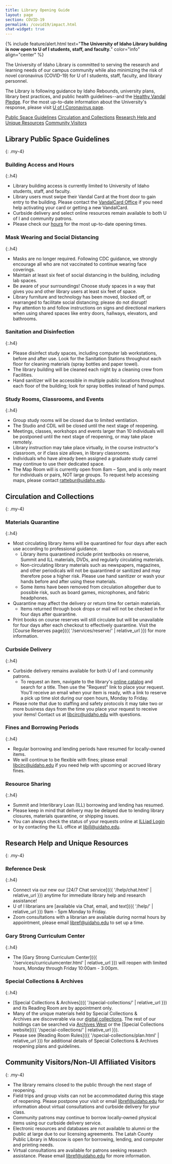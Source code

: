 ```yaml
---
title: Library Opening Guide
layout: page
section: COVID-19
permalink: /covid19/impact.html
chat-widget: true
---
```


{% include feature/alert.html text="<span class='h5'><strong>The University of Idaho Library building is now open to U of I students, staff, and faculty.</strong></span>" color="info" align="center" %}

The University of Idaho Library is committed to serving the research and learning needs of our campus community while also minimizing the risk of novel coronavirus (COVID-19) for U of I students, staff, faculty, and library personnel.

The Library is following guidance by Idaho Rebounds, university plans, library best practices, and public health guidelines--and the [Healthy Vandal Pledge](https://www.uidaho.edu/vandal-health-clinic/coronavirus/healthy-vandal-pledge).
For the most up-to-date information about the University's response, please visit [U of I Coronavirus page](https://www.uidaho.edu/vandal-health-clinic/coronavirus). 

<div class="text-center">
  <a href="#{{ 'Library Public Space Guidelines' | slugify }}" class="btn btn-outline-pride-gold btn-sm my-1">Public Space Guidelines</a>
  <a href="#{{ 'Circulation and Collections' | slugify }}" class="btn btn-outline-pride-gold btn-sm my-1">Circulation and Collections</a>
  <a href="#{{ 'Research Help and Unique Resources' | slugify }}" class="btn btn-outline-pride-gold btn-sm my-1">Research Help and Unique Resources</a>
  <a href="#{{ 'Community VisitorsNon-UI Affiliated Visitors' | slugify }}" class="btn btn-outline-pride-gold btn-sm my-1">Community Visitors</a>
</div>

## Library Public Space Guidelines
{: .my-4}

### Building Access and Hours 
{:.h4}

- Library building access is currently limited to University of Idaho students, staff, and faculty.
- Library users must swipe their Vandal Card at the front door to gain entry to the building. Please contact the [VandalCard Office](https://support.uidaho.edu/TDClient/40/Portal/Requests/ServiceDet?ID=597) if you need help activating your card or getting a new VandalCard.
- Curbside delivery and select online resources remain available to both U of I and community patrons.
- Please check our [hours](/about/hours.html) for the most up-to-date opening times.

### Mask Wearing and Social Distancing
{:.h4}

- Masks are no longer required. Following CDC guidance, we strongly encourage all who are not vaccinated to continue wearing face coverings.
- Maintain at least six feet of social distancing in the building, including lab spaces.
- Be aware of your surroundings! Choose study spaces in a way that gives you and other library users at least six feet of space.
- Library furniture and technology has been moved, blocked off, or rearranged to facilitate social distancing; please do not disrupt!
- Pay attention to and follow instructions on signs and directional markers when using shared spaces like entry doors, hallways, elevators, and bathrooms. 

### Sanitation and Disinfection
{:.h4}

- Please disinfect study spaces, including computer lab workstations, before and after use. Look for the Sanitation Stations throughout each floor for cleaning materials (spray bottles and paper towel).
- The library building will be cleaned each night by a cleaning crew from Facilities.
- Hand sanitizer will be accessible in multiple public locations throughout each floor of the building; look for spray bottles instead of hand pumps.

### Study Rooms, Classrooms, and Events
{:.h4}

- Group study rooms will be closed due to limited ventilation.
- The Studio and CDIL will be closed until the next stage of reopening.
- Meetings, classes, workshops and events larger than 10 individuals will be postponed until the next stage of reopening, or may take place remotely.
- Library instruction may take place virtually, in the course instructor's classroom, or if class size allows, in library classrooms.
- Individuals who have already been assigned a graduate study carrel may continue to use their dedicated space. 
- The Map Room will is currently open from 8am – 5pm, and is only meant for individuals or pairs, NOT large groups. To request help accessing maps, please contact <rattebur@uidaho.edu>. 

## Circulation and Collections
{: .my-4}

### Materials Quarantine
{:.h4}

- Most circulating library items will be quarantined for four days after each use according to professional guidance.
    - Library items quarantined include print textbooks on reserve, Summit and ILL materials, DVDs, and regularly circulating materials.
    - Non-circulating library materials such as newspapers, magazines, and other periodicals will not be quarantined or sanitized and may therefore pose a higher risk. Please use hand sanitizer or wash your hands before and after using these materials.
    - Some items have been removed from circulation altogether due to possible risk, such as board games, microphones, and fabric headphones.
- Quarantine may affect the delivery or return time for certain materials.
    - Items returned through book drops or mail will not be checked in for four days after quarantine.
- Print books on course reserves will still circulate but will be unavailable for four days after each checkout to effectively quarantine. Visit the [Course Reserves page]({{ '/services/reserve/' | relative_url }}) for more information.

### Curbside Delivery
{:.h4}

- Curbside delivery remains available for both U of I and community patrons. 
    - To request an item, navigate to the library's [online catalog](https://alliance-primo.hosted.exlibrisgroup.com/primo-explore/search?tab=default_tab&sortby=rank&vid=UID) and search for a title. Then use the "Request" link to place your request. You'll receive an email when your item is ready, with a link to reserve a pick up time slot during our open hours, Monday to Friday.
- Please note that due to staffing and safety protocols it may take two or more business days from the time you place your request to receive your items! Contact us at [libcirc@uidaho.edu](mailto:libcirc@uidaho.edu) with questions.

### Fines and Borrowing Periods
{:.h4}

- Regular borrowing and lending periods have resumed for locally-owned items.
- We will continue to be flexible with fines; please email [libcirc@uidaho.edu](mailto:libcirc@uidaho.edu) if you need help with upcoming or accrued library fines. 

### Resource Sharing
{:.h4}

- Summit and Interlibrary Loan (ILL) borrowing and lending has resumed.
- Please keep in mind that delivery may be delayed due to lending library closures, materials quarantine, or shipping issues. 
- You can always check the status of your requests online at [ILLiad Login](https://uidaho.idm.oclc.org/login?url=https://uidaho.illiad.oclc.org/illiad/illiad.dll) or by contacting the ILL office at [libill@uidaho.edu](mailto:libill@uidaho.edu). 

## Research Help and Unique Resources 
{: .my-4}

### Reference Desk
{:.h4}

- Connect via our new our [24/7 Chat service]({{ '/help/chat.html' | relative_url }}) anytime for immediate library help and research assistance!
- U of I librarians are [available via Chat, email, and text]({{ '/help/' | relative_url }}) 9am - 5pm Monday to Friday.
- Zoom consultations with a librarian are available during normal hours by appointment, please email <libref@uidaho.edu> to set up a time.

### Gary Strong Curriculum Center
{:.h4} 

- The [Gary Strong Curriculum Center]({{ '/services/curriculumcenter.html' | relative_url }}) will reopen with limited hours, Monday through Friday 10:00am - 3:00pm.

### Special Collections & Archives
{:.h4}

- [Special Collections & Archives]({{ '/special-collections/' | relative_url }}) and its Reading Room are by appointment only.
- Many of the unique materials held by Special Collections & Archives are discoverable via our [digital collections](https://www.lib.uidaho.edu/digital/). The rest of our holdings can be searched via [Archives West](https://archiveswest.orbiscascade.org/) or the [Special Collections website]({{ '/special-collections/' | relative_url }}).  
- Please see [Reading Room Rules]({{ '/special-collections/plan.html' | relative_url }}) for additional details of Special Collections & Archives reopening plans and guidelines.

## Community Visitors/Non-UI Affiliated Visitors
{: .my-4}

- The library remains closed to the public through the next stage of reopening.
- Field trips and group visits can not be accommodated during this stage of reopening. Please postpone your visit or email [libref@uidaho.edu](mailto:libref@uidaho.edu) for information about virtual consultations and curbside delivery for your class.
- Community patrons may continue to borrow locally-owned physical items using our curbside delivery service.
- Electronic resources and databases are not available to alumni or the public at large due to our licensing agreements. The Latah County Public Library in Moscow is open for borrowing, lending, and computer and printing needs.
- Virtual consultations are available for patrons seeking research assistance. Please email [libref@uidaho.edu](mailto:libref@uidaho.edu) for more information.
